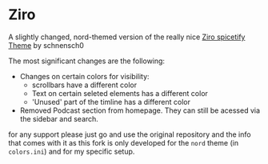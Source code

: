 # Ziro

A slightly changed, nord-themed version of the really nice [Ziro spicetify Theme](https://github.com/schnensch0/ziro) by schnensch0

The most significant changes are the following:
- Changes on certain colors for visibility:
  - scrollbars have a different color
  - Text on certain seleted elements has a different color
  - 'Unused' part of the timline has a different color
- Removed Podcast section from homepage. They can still be acessed via the sidebar and search. 

for any support please just go and use the original repository and the info that comes with it as this fork is only developed for the `nord` theme (in `colors.ini`) and for my specific setup.
